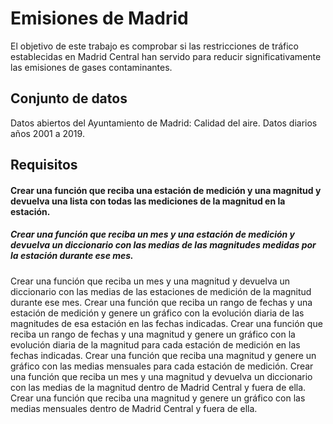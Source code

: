 # Emisiones de Madrid
El objetivo de este trabajo es comprobar si las restricciones de tráfico establecidas en Madrid Central han servido para reducir significativamente las emisiones de gases contaminantes.

## Conjunto de datos
Datos abiertos del Ayuntamiento de Madrid: Calidad del aire. Datos diarios años 2001 a 2019.

## Requisitos
#### Crear una función que reciba una estación de medición y una magnitud y devuelva una lista con todas las mediciones de la magnitud en la estación.

##### Crear una función que reciba un mes y una estación de medición y devuelva un diccionario con las medias de las magnitudes medidas por la estación durante ese mes.
Crear una función que reciba un mes y una magnitud y devuelva un diccionario con las medias de las estaciones de medición de la magnitud durante ese mes.
Crear una función que reciba un rango de fechas y una estación de medición y genere un gráfico con la evolución diaria de las magnitudes de esa estación en las fechas indicadas.
Crear una función que reciba un rango de fechas y una magnitud y genere un gráfico con la evolución diaria de la magnitud para cada estación de medición en las fechas indicadas.
Crear una función que reciba una magnitud y genere un gráfico con las medias mensuales para cada estación de medición.
Crear una función que reciba un mes y una magnitud y devuelva un diccionario con las medias de la magnitud dentro de Madrid Central y fuera de ella.
Crear una función que reciba una magnitud y genere un gráfico con las medias mensuales dentro de Madrid Central y fuera de ella.